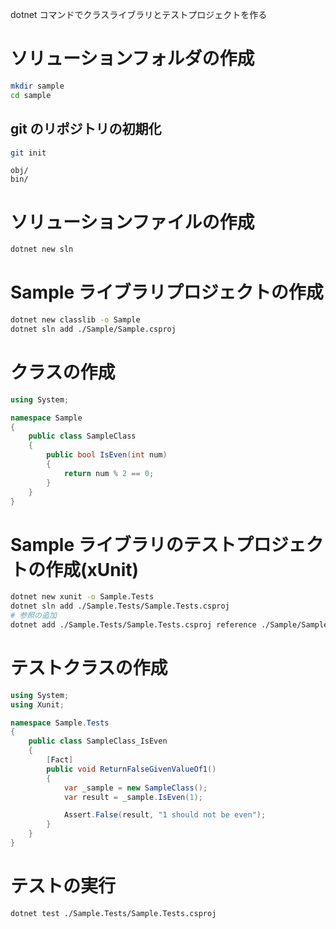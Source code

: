 dotnet コマンドでクラスライブラリとテストプロジェクトを作る

# ソリューションフォルダの作成

```bash
mkdir sample
cd sample
```

## git のリポジトリの初期化

```bash
git init
```

```.gitignore
obj/
bin/
```

# ソリューションファイルの作成

```bash
dotnet new sln
```

# Sample ライブラリプロジェクトの作成

```bash
dotnet new classlib -o Sample
dotnet sln add ./Sample/Sample.csproj
```

# クラスの作成

```cs
using System;

namespace Sample
{
    public class SampleClass
    {
        public bool IsEven(int num)
        {
            return num % 2 == 0;
        }
    }
}
```

# Sample ライブラリのテストプロジェクトの作成(xUnit)

```bash
dotnet new xunit -o Sample.Tests
dotnet sln add ./Sample.Tests/Sample.Tests.csproj
# 参照の追加
dotnet add ./Sample.Tests/Sample.Tests.csproj reference ./Sample/Sample.csproj
```

# テストクラスの作成

```cs
using System;
using Xunit;

namespace Sample.Tests
{
    public class SampleClass_IsEven
    {
        [Fact]
        public void ReturnFalseGivenValueOf1()
        {
            var _sample = new SampleClass();
            var result = _sample.IsEven(1);

            Assert.False(result, "1 should not be even");
        }
    }
}
```

# テストの実行

```bash
dotnet test ./Sample.Tests/Sample.Tests.csproj
```
